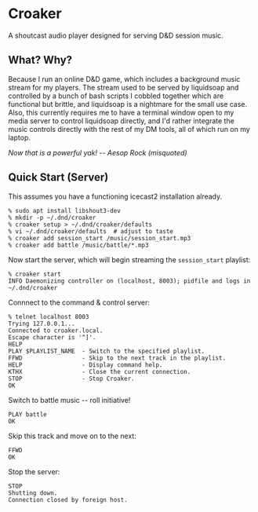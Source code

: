 # Croaker

A shoutcast audio player designed for serving D&amp;D session music.

## What? Why?

Because I run an online D&amp;D game, which includes a background music stream for my players. The stream used to be served by liquidsoap and controlled by a bunch of bash scripts I cobbled together which are functional but brittle, and liquidsoap is a nightmare for the small use case. Also, this currently requires me to have a terminal window open to my media server to control liquidsoap directly, and I'd rather integrate the music controls directly with the rest of my DM tools, all of which run on my laptop.

*Now that is a powerful yak! -- Aesop Rock (misquoted)*

## Quick Start (Server)

This assumes you have a functioning icecast2 installation already.

```
% sudo apt install libshout3-dev
% mkdir -p ~/.dnd/croaker
% croaker setup > ~/.dnd/croaker/defaults
% vi ~/.dnd/croaker/defaults  # adjust to taste
% croaker add session_start /music/session_start.mp3
% croaker add battle /music/battle/*.mp3
```

Now start the server, which will begin streaming the `session_start` playlist:

```
% croaker start
INFO Daemonizing controller on (localhost, 8003); pidfile and logs in ~/.dnd/croaker
```

Connnect to the command &amp; control server:

```
% telnet localhost 8003
Trying 127.0.0.1...
Connected to croaker.local.
Escape character is '^]'.
HELP
PLAY $PLAYLIST_NAME  - Switch to the specified playlist.
FFWD                 - Skip to the next track in the playlist.
HELP                 - Display command help.
KTHX                 - Close the current connection.
STOP                 - Stop Croaker.
OK
```

Switch to battle music -- roll initiative!

```
PLAY battle
OK
```

Skip this track and move on to the next:

```
FFWD
OK
```

Stop the server:

```
STOP
Shutting down.
Connection closed by foreign host.
```
